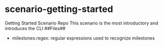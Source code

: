 # scenario-getting-started
Getting Started Scenario Repo
This scenario is the most introductory and introduces the CLI
##Files##
<ul>
  <li> milestones.regex: regular expressions used to recognize milestones
  </ul>
